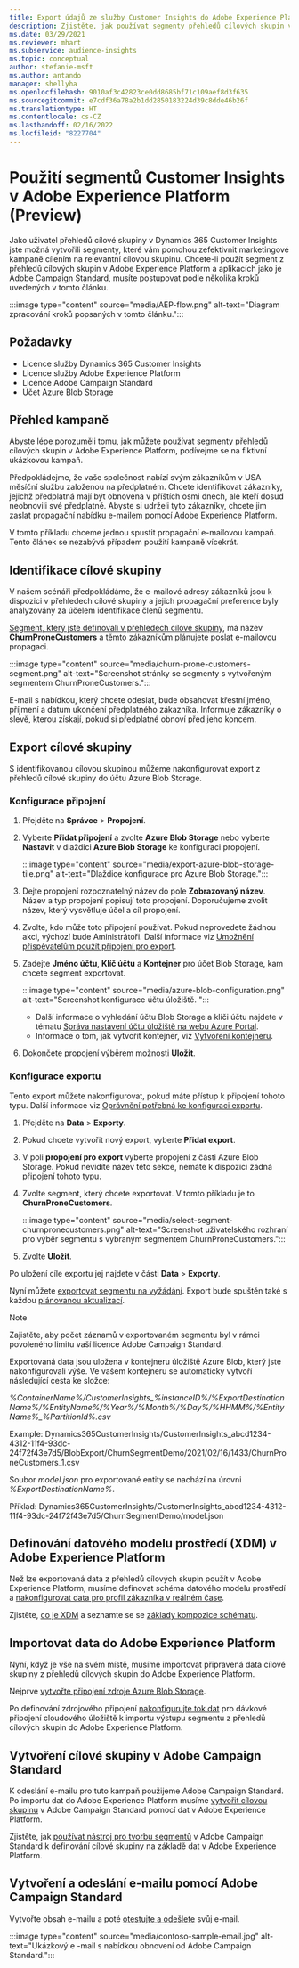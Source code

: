 ```yaml
---
title: Export údajů ze služby Customer Insights do Adobe Experience Platform
description: Zjistěte, jak používat segmenty přehledů cílových skupin v Adobe Experience Platform.
ms.date: 03/29/2021
ms.reviewer: mhart
ms.subservice: audience-insights
ms.topic: conceptual
author: stefanie-msft
ms.author: antando
manager: shellyha
ms.openlocfilehash: 9010af3c42823ce0dd8685bf71c109aef8d3f635
ms.sourcegitcommit: e7cdf36a78a2b1dd2850183224d39c8dde46b26f
ms.translationtype: HT
ms.contentlocale: cs-CZ
ms.lasthandoff: 02/16/2022
ms.locfileid: "8227704"
---
```

# <a name="use-customer-insights-segments-in-adobe-experience-platform-preview"></a>Použití segmentů Customer Insights v Adobe Experience Platform (Preview)

Jako uživatel přehledů cílové skupiny v Dynamics 365 Customer Insights jste možná vytvořili segmenty, které vám pomohou zefektivnit marketingové kampaně cílením na relevantní cílovou skupinu. Chcete-li použít segment z přehledů cílových skupin v Adobe Experience Platform a aplikacích jako je Adobe Campaign Standard, musíte postupovat podle několika kroků uvedených v tomto článku.

:::image type="content" source="media/AEP-flow.png" alt-text="Diagram zpracování kroků popsaných v tomto článku.":::

## <a name="prerequisites"></a>Požadavky

-   Licence služby Dynamics 365 Customer Insights
-   Licence služby Adobe Experience Platform
-   Licence Adobe Campaign Standard
-   Účet Azure Blob Storage

## <a name="campaign-overview"></a>Přehled kampaně

Abyste lépe porozuměli tomu, jak můžete používat segmenty přehledů cílových skupin v Adobe Experience Platform, podívejme se na fiktivní ukázkovou kampaň.

Předpokládejme, že vaše společnost nabízí svým zákazníkům v USA měsíční službu založenou na předplatném. Chcete identifikovat zákazníky, jejichž předplatná mají být obnovena v příštích osmi dnech, ale kteří dosud neobnovili své předplatné. Abyste si udrželi tyto zákazníky, chcete jim zaslat propagační nabídku e-mailem pomocí Adobe Experience Platform.

V tomto příkladu chceme jednou spustit propagační e-mailovou kampaň. Tento článek se nezabývá případem použití kampaně vícekrát.

## <a name="identify-your-target-audience"></a>Identifikace cílové skupiny

V našem scénáři předpokládáme, že e-mailové adresy zákazníků jsou k dispozici v přehledech cílové skupiny a jejich propagační preference byly analyzovány za účelem identifikace členů segmentu.

[Segment, který jste definovali v přehledech cílové skupiny](segments.md), má název **ChurnProneCustomers** a těmto zákazníkům plánujete poslat e-mailovou propagaci.

:::image type="content" source="media/churn-prone-customers-segment.png" alt-text="Screenshot stránky se segmenty s vytvořeným segmentem ChurnProneCustomers.":::

E-mail s nabídkou, který chcete odeslat, bude obsahovat křestní jméno, příjmení a datum ukončení předplatného zákazníka. Informuje zákazníky o slevě, kterou získají, pokud si předplatné obnoví před jeho koncem.

## <a name="export-your-target-audience"></a>Export cílové skupiny

S identifikovanou cílovou skupinou můžeme nakonfigurovat export z přehledů cílové skupiny do účtu Azure Blob Storage.

### <a name="configure-a-connection"></a>Konfigurace připojení

1. Přejděte na **Správce** > **Propojení**.

1. Vyberte **Přidat připojení** a zvolte **Azure Blob Storage** nebo vyberte **Nastavit** v dlaždici **Azure Blob Storage** ke konfiguraci propojení.

   :::image type="content" source="media/export-azure-blob-storage-tile.png" alt-text="Dlaždice konfigurace pro Azure Blob Storage."::: 

1. Dejte propojení rozpoznatelný název do pole **Zobrazovaný název**. Název a typ propojení popisují toto propojení. Doporučujeme zvolit název, který vysvětluje účel a cíl propojení.

1. Zvolte, kdo může toto připojení používat. Pokud neprovedete žádnou akci, výchozí bude Aministrátoři. Další informace viz [Umožnění přispěvatelům použít připojení pro export](connections.md#allow-contributors-to-use-a-connection-for-exports).

1. Zadejte **Jméno účtu**, **Klíč účtu** a **Kontejner** pro účet Blob Storage, kam chcete segment exportovat.  
      
   :::image type="content" source="media/azure-blob-configuration.png" alt-text="Screenshot konfigurace účtu úložiště. "::: 
   
    - Další informace o vyhledání účtu Blob Storage a klíči účtu najdete v tématu [Správa nastavení účtu úložiště na webu Azure Portal](/azure/storage/common/storage-account-manage).
    - Informace o tom, jak vytvořit kontejner, viz [Vytvoření kontejneru](/azure/storage/blobs/storage-quickstart-blobs-portal#create-a-container).

1. Dokončete propojení výběrem možnosti **Uložit**. 

### <a name="configure-an-export"></a>Konfigurace exportu

Tento export můžete nakonfigurovat, pokud máte přístup k připojení tohoto typu. Další informace viz [Oprávnění potřebná ke konfiguraci exportu](export-destinations.md#set-up-a-new-export).

1. Přejděte na **Data** > **Exporty**.

1. Pokud chcete vytvořit nový export, vyberte **Přidat export**.

1. V poli **propojení pro export** vyberte propojení z části Azure Blob Storage. Pokud nevidíte název této sekce, nemáte k dispozici žádná připojení tohoto typu.

1. Zvolte segment, který chcete exportovat. V tomto příkladu je to **ChurnProneCustomers**.

   :::image type="content" source="media/select-segment-churnpronecustomers.png" alt-text="Screenshot uživatelského rozhraní pro výběr segmentu s vybraným segmentem ChurnProneCustomers.":::

1. Zvolte **Uložit**.

Po uložení cíle exportu jej najdete v části **Data** > **Exporty**.

Nyní můžete [exportovat segmentu na vyžádání](export-destinations.md#run-exports-on-demand). Export bude spuštěn také s každou [plánovanou aktualizací](system.md).

> [!NOTE]
> Zajistěte, aby počet záznamů v exportovaném segmentu byl v rámci povoleného limitu vaší licence Adobe Campaign Standard.

Exportovaná data jsou uložena v kontejneru úložiště Azure Blob, který jste nakonfigurovali výše. Ve vašem kontejneru se automaticky vytvoří následující cesta ke složce:

*%ContainerName%/CustomerInsights_%instanceID%/%ExportDestinationName%/%EntityName%/%Year%/%Month%/%Day%/%HHMM%/%EntityName%_%PartitionId%.csv*

Example: Dynamics365CustomerInsights/CustomerInsights_abcd1234-4312-11f4-93dc-24f72f43e7d5/BlobExport/ChurnSegmentDemo/2021/02/16/1433/ChurnProneCustomers_1.csv

Soubor *model.json* pro exportované entity se nachází na úrovni *%ExportDestinationName%*.

Příklad: Dynamics365CustomerInsights/CustomerInsights_abcd1234-4312-11f4-93dc-24f72f43e7d5/ChurnSegmentDemo/model.json

## <a name="define-experience-data-model-xdm-in-adobe-experience-platform"></a>Definování datového modelu prostředí (XDM) v Adobe Experience Platform

Než lze exportovaná data z přehledů cílových skupin použít v Adobe Experience Platform, musíme definovat schéma datového modelu prostředí a [nakonfigurovat data pro profil zákazníka v reálném čase](https://experienceleague.adobe.com/docs/experience-platform/profile/tutorials/dataset-configuration.html#tutorials).

Zjistěte, [co je XDM](https://experienceleague.adobe.com/docs/experience-platform/xdm/home.html) a seznamte se se [základy kompozice schématu](https://experienceleague.adobe.com/docs/experience-platform/xdm/schema/composition.html#schema).

## <a name="import-data-into-adobe-experience-platform"></a>Importovat data do Adobe Experience Platform

Nyní, když je vše na svém místě, musíme importovat připravená data cílové skupiny z přehledů cílových skupin do Adobe Experience Platform.

Nejprve [vytvořte připojení zdroje Azure Blob Storage](https://experienceleague.adobe.com/docs/experience-platform/sources/ui-tutorials/create/cloud-storage/blob.html#getting-started).    

Po definování zdrojového připojení [nakonfigurujte tok dat](https://experienceleague.adobe.com/docs/experience-platform/sources/ui-tutorials/dataflow/cloud-storage.html#ui-tutorials) pro dávkové připojení cloudového úložiště k importu výstupu segmentu z přehledů cílových skupin do Adobe Experience Platform.

## <a name="create-an-audience-in-adobe-campaign-standard"></a>Vytvoření cílové skupiny v Adobe Campaign Standard

K odeslání e-mailu pro tuto kampaň použijeme Adobe Campaign Standard. Po importu dat do Adobe Experience Platform musíme [vytvořit cílovou skupinu](https://experienceleague.adobe.com/docs/campaign-standard/using/profiles-and-audiences/get-started-profiles-and-audiences.html#permission) v Adobe Campaign Standard pomocí dat v Adobe Experience Platform.


Zjistěte, jak [používat nástroj pro tvorbu segmentů](https://experienceleague.adobe.com/docs/campaign-standard/using/integrating-with-adobe-cloud/adobe-experience-platform/audience-destinations/aep-using-segment-builder.html) v Adobe Campaign Standard k definování cílové skupiny na základě dat v Adobe Experience Platform.

## <a name="create-and-send-the-email-using-adobe-campaign-standard"></a>Vytvoření a odeslání e-mailu pomocí Adobe Campaign Standard

Vytvořte obsah e-mailu a poté [otestujte a odešlete](https://experienceleague.adobe.com/docs/campaign-standard/using/testing-and-sending/get-started-sending-messages.html#preparing-and-testing-messages) svůj e-mail.

:::image type="content" source="media/contoso-sample-email.jpg" alt-text="Ukázkový e -mail s nabídkou obnovení od Adobe Campaign Standard.":::
